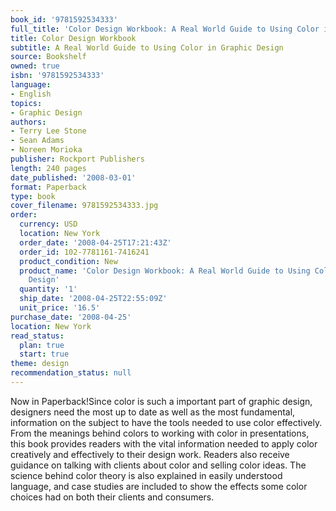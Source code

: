 ```yaml
---
book_id: '9781592534333'
full_title: 'Color Design Workbook: A Real World Guide to Using Color in Graphic Design'
title: Color Design Workbook
subtitle: A Real World Guide to Using Color in Graphic Design
source: Bookshelf
owned: true
isbn: '9781592534333'
language:
- English
topics:
- Graphic Design
authors:
- Terry Lee Stone
- Sean Adams
- Noreen Morioka
publisher: Rockport Publishers
length: 240 pages
date_published: '2008-03-01'
format: Paperback
type: book
cover_filename: 9781592534333.jpg
order:
  currency: USD
  location: New York
  order_date: '2008-04-25T17:21:43Z'
  order_id: 102-7781161-7416241
  product_condition: New
  product_name: 'Color Design Workbook: A Real World Guide to Using Color in Graphic
    Design'
  quantity: '1'
  ship_date: '2008-04-25T22:55:09Z'
  unit_price: '16.5'
purchase_date: '2008-04-25'
location: New York
read_status:
  plan: true
  start: true
theme: design
recommendation_status: null
---
```

Now in Paperback!Since color is such a important part of graphic design, designers need the most up to date as well as the most fundamental, information on the subject to have the tools needed to use color effectively. From the meanings behind colors to working with color in presentations, this book provides readers with the vital information needed to apply color creatively and effectively to their design work. Readers also receive guidance on talking with clients about color and selling color ideas. The science behind color theory is also explained in easily understood language, and case studies are included to show the effects some color choices had on both their clients and consumers.
